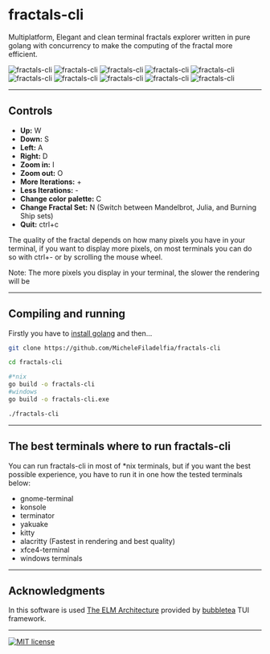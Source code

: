 # fractals-cli

Multiplatform, Elegant and clean terminal fractals explorer written in pure golang with concurrency to make the computing of the fractal more efficient.

![fractals-cli](https://user-images.githubusercontent.com/86882607/181925302-a46801f0-bef7-44c9-ac13-95481472127b.png)
![fractals-cli](https://user-images.githubusercontent.com/86882607/181925339-26222e9d-737f-404f-a200-c055b1674d72.png)
![fractals-cli](https://user-images.githubusercontent.com/86882607/181925342-0fa345ff-29d5-46fe-bfa6-f4bdf10b578f.png)
![fractals-cli](https://user-images.githubusercontent.com/86882607/181925350-7f31e072-861e-4552-bf4e-b42de4dc8082.png)
![fractals-cli](https://user-images.githubusercontent.com/86882607/181925358-047d9ecf-7db2-44d5-97dd-277c3ca802f0.png)
![fractals-cli](https://user-images.githubusercontent.com/86882607/181925376-ab1aa80b-6594-4e69-a64e-5f757dea2a5d.png)
![fractals-cli](https://user-images.githubusercontent.com/86882607/181925437-d523ac86-a52c-4b68-a5a2-1f124f10daa4.png)
![fractals-cli](https://user-images.githubusercontent.com/86882607/181925452-11120aaf-cdcb-4ee6-a1af-18b1dea4e9ba.png)
![fractals-cli](https://user-images.githubusercontent.com/86882607/181925489-056a74bb-d036-4770-9798-8148b86f3d05.png)
![fractals-cli](https://user-images.githubusercontent.com/86882607/181925538-d5cda89e-4906-449a-a895-f30aa1fa9f4a.png)

***

## Controls

- **Up:** W
- **Down:** S
- **Left:** A
- **Right:** D
- **Zoom in:** I
- **Zoom out:** O
- **More Iterations:** +
- **Less Iterations:** -
- **Change color palette:** C
- **Change Fractal Set:** N (Switch between Mandelbrot, Julia, and Burning Ship sets)
- **Quit:** ctrl+c

The quality of the fractal depends on how many pixels you have in your terminal, if you want to display more pixels, on most terminals you can do so with ctrl+- or by scrolling the mouse wheel.

Note: The more pixels you display in your terminal, the slower the rendering will be

***

## Compiling and running

Firstly you have to [install golang](https://go.dev/doc/install) and then...

```bash
git clone https://github.com/MicheleFiladelfia/fractals-cli

cd fractals-cli

#*nix
go build -o fractals-cli
#windows
go build -o fractals-cli.exe

./fractals-cli
```

***

## The best terminals where to run fractals-cli

You can run fractals-cli in most of *nix terminals, but if you want the best possible experience, you have to run it in one how the tested terminals below:

- gnome-terminal
- konsole
- terminator
- yakuake
- kitty
- alacritty (Fastest in rendering and best quality)
- xfce4-terminal
- windows terminals

***

## Acknowledgments

In this software is used [The ELM Architecture](https://guide.elm-lang.org/architecture/) provided by [bubbletea](https://github.com/charmbracelet/bubbletea) TUI framework.

***

[![MIT license](https://img.shields.io/badge/License-MIT-blue.svg)](LICENSE)
